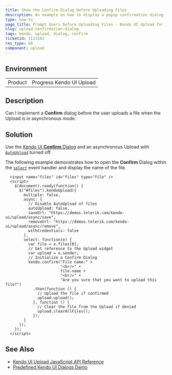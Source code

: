 ```yaml
---
title: Show the Confirm Dialog before Uploading Files
description: An example on how to display a popup confirmation dialog for saving an uploaded file in the Kendo UI Upload.
type: how-to
page_title: Prompt Users before Uploading Files - Kendo UI Upload for jQuery
slug: upload-confirmation-dialog
tags: kendo, upload, dialog, confirm
ticketid: 1113102
res_type: kb
component: upload
---
```


## Environment

<table>
 <tr>
  <td>Product</td>
  <td>Progress Kendo UI Upload</td>
 </tr>
</table>

## Description

Can I implement a **Confirm** dialog before the user uploads a file when the Upload is in asynchronous mode.

## Solution

Use the [Kendo UI **Confirm** Dialog](https://demos.telerik.com/kendo-ui/dialog/predefined-dialogs) and an asynchronous Upload with [`AutoUpload`](https://docs.telerik.com/kendo-ui/api/javascript/ui/upload/configuration/async.autoupload) turned off.

The following example demonstrates how to open the **Confirm** Dialog within the [`select`](https://docs.telerik.com/kendo-ui/api/javascript/ui/upload/events/select) event handler and display the name of the file.

````dojo
  <input name="files" id="files" type="file" />
  <script>
	$(document).ready(function() {
	  $("#files").kendoUpload({
		multiple: false,
		async: {
		  // Disable AutoUpload of files
		  autoUpload: false,
		  saveUrl: "https://demos.telerik.com/kendo-ui/upload/async/save",
		  removeUrl: "https://demos.telerik.com/kendo-ui/upload/async/remove",
		  withCredentials: false
		},
		select: function(e) {
		  var file = e.files[0];
		  // Get reference to the Upload widget
		  var upload = e.sender;
		  // Initialize a Confirm Dialog
		  kendo.confirm("File name:" +
						"<br/>" +
						file.name +
						"<br/>" +
						"Are you sure that you want to upload this file?")
			.then(function () {
			  // Upload the file if confirmed
			  upload.upload();
			}, function () {
			  // Clear the file from the Upload if denied
			  upload.clearAllFiles();
			});
		}
	  });
	});
  </script>
````

## See Also

* [Kendo UI Upload JavaScript API Reference](https://docs.telerik.com/kendo-ui/api/javascript/ui/upload)
* [Predefined Kendo UI Dialogs Demo](https://demos.telerik.com/kendo-ui/dialog/predefined-dialogs)
